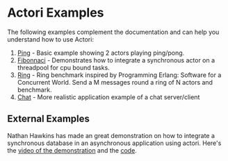 # Actori Examples

The following examples complement the documentation and can help you understand how to use Actori:

1. [Ping](https://github.com/actori/actori/blob/master/examples/ping.rs) - Basic example showing 2 actors playing ping/pong.
2. [Fibonnaci](https://github.com/actori/actori/blob/master/examples/fibonacci.rs) - Demonstrates how to integrate a synchronous actor on a threadpool for cpu bound tasks.
3. [Ring](https://github.com/actori/actori/blob/master/examples/ring.rs) - Ring benchmark inspired by Programming Erlang: Software for a Concurrent World. Send a M messages round a ring of N actors and benchmark.
4. [Chat](https://github.com/actori/actori/tree/master/examples/chat/src) - More realistic application example of a chat server/client

## External Examples

Nathan Hawkins has made an great demonstration on how to integrate a synchronous database in an asynchronous application using actori. Here's the [video of the demonstration](https://youtu.be/W-hvnVeRJzs) and the [code](https://github.com/utsl42/actori-test).
